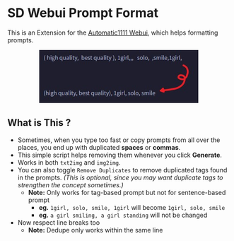 # SD Webui Prompt Format
This is an Extension for the [Automatic1111 Webui](https://github.com/AUTOMATIC1111/stable-diffusion-webui), which helps formatting prompts.

<p align="center"><img src="Demo.jpg"></p>

## What is This ?
- Sometimes, when you type too fast or copy prompts from all over the places, you end up with duplicated **spaces** or **commas**.
- This simple script helps removing them whenever you click **Generate**.
- Works in both `txt2img` and `img2img`.
- You can also toggle `Remove Duplicates` to remove duplicated tags found in the prompts. *(This is optional, since you may want duplicate tags to strengthen the concept sometimes.)*
  - **Note:** Only works for tag-based prompt but not for sentence-based prompt 
    - **eg.** `1girl, solo, smile, 1girl` will become `1girl, solo, smile`
    - **eg.** `a girl smiling, a girl standing` will not be changed
- Now respect line breaks too
  - **Note:** Dedupe only works within the same line